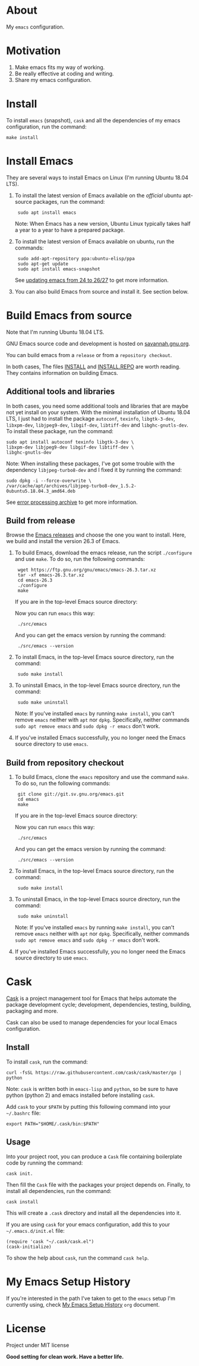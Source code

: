 # About
My `emacs` configuration.

# Motivation
1. Make emacs fits my way of working.
2. Be really effective at coding and writing.
3. Share my emacs configuration.

# Install

To install `emacs` (snapshot), `cask` and all the dependencies of my
emacs configuration, run the command:

	make install

# Install Emacs

They are several ways to install Emacs on Linux (I'm running Ubuntu
18.04 LTS).

1. To install the latest version of Emacs available on the *official* ubuntu
apt-source packages, run the command:

		sudo apt install emacs

	Note: When Emacs has a new version, Ubuntu Linux typically takes half
	a year to a year to have a prepared package.

2. To install the latest version of Emacs available on ubuntu, run the commands:

		sudo add-apt-repository ppa:ubuntu-elisp/ppa
		sudo apt-get update
		sudo apt install emacs-snapshot

	See [updating emacs from 24 to 26/27](http://iboyko.com/articles/updating-emacs-from-24-to-26-27-on-ubuntu/)
	to get more information.

3. You can also build Emacs from source and install it. See section below.

# Build Emacs from source

Note that I'm running Ubuntu 18.04 LTS.

GNU Emacs source code and development is hosted on
[savannah.gnu.org](http://savannah.gnu.org/projects/emacs/).

You can build emacs from a `release` or from a `repository checkout`.

In both cases, The files [INSTALL](http://git.savannah.gnu.org/cgit/emacs.git/tree/INSTALL)
and [INSTALL.REPO](http://git.savannah.gnu.org/cgit/emacs.git/tree/INSTALL.REPO)
are worth reading. They contains information on building Emacs.

## Additional tools and libraries

In both cases, you need some additional tools and libraries that are maybe
not yet install on your system. With the minimal installation of Ubuntu
18.04 LTS, I just had to install the package `autoconf`, `texinfo`,
`libgtk-3-dev`, `libxpm-dev`, `libjpeg9-dev`, `libgif-dev`, `libtiff-dev`
and `libghc-gnutls-dev`. To install these package, run the command:

	sudo apt install autoconf texinfo libgtk-3-dev \
	libxpm-dev libjpeg9-dev libgif-dev libtiff-dev \
	libghc-gnutls-dev

Note: When installing these packages, I've got some trouble with the
dependency `libjpeg-turbo8-dev` and I fixed it by running the command:

	sudo dpkg -i --force-overwrite \
	/var/cache/apt/archives/libjpeg-turbo8-dev_1.5.2-0ubuntu5.18.04.3_amd64.deb

See [error processing archive](https://askubuntu.com/questions/1026739/dpkg-error-processing-archive-var-cache-apt-archives-cuda-cublas-9-1-9-1-85-3)
to get more information.

## Build from release

Browse the [Emacs releases](https://ftp.gnu.org/gnu/emacs/) and choose the
one you want to install. Here, we build and install the version 26.3 of
Emacs.

1. To build Emacs, download the emacs release, run the script `./configure`
and use `make`. To do so, run the following commands:

		wget https://ftp.gnu.org/gnu/emacs/emacs-26.3.tar.xz
		tar -xf emacs-26.3.tar.xz
		cd emacs-26.3
		./configure
		make

	If you are in the top-level Emacs source directory:

	Now you can run `emacs` this way:

		./src/emacs

	And you can get the emacs version by running the command:

		./src/emacs --version

2. To install Emacs, in the top-level Emacs source directory, run the command:

		sudo make install

3. To uninstall Emacs, in the top-level Emacs source directory, run the command:

		sudo make uninstall

	Note: If you've installed `emacs` by running `make install`, you can't
	remove `emacs` neither with `apt` nor `dpkg`. Specifically, neither commands
	`sudo apt remove emacs` and `sudo dpkg -r emacs` don't work.

4. If you've installed Emacs successfully, you no longer need the Emacs source directory
to use `emacs`.

## Build from repository checkout

1. To build Emacs, clone the `emacs` repository and use the command `make`.
To do so, run the following commands:

		git clone git://git.sv.gnu.org/emacs.git
		cd emacs
		make

	If you are in the top-level Emacs source directory:

	Now you can run `emacs` this way:

		./src/emacs

	And you can get the emacs version by running the command:

		./src/emacs --version

2. To install Emacs, in the top-level Emacs source directory, run the command:

		sudo make install

3. To uninstall Emacs, in the top-level Emacs source directory, run the command:

		sudo make uninstall

	Note: If you've installed `emacs` by running `make install`, you can't
	remove `emacs` neither with `apt` nor `dpkg`. Specifically, neither commands
	`sudo apt remove emacs` and `sudo dpkg -r emacs` don't work.

4. If you've installed Emacs successfully, you no longer need the Emacs source directory
to use `emacs`.

# Cask

[Cask](https://github.com/cask/cask)  is a project management tool for
Emacs that helps automate the package development cycle; development,
dependencies, testing, building, packaging and more.

Cask can also be used to manage dependencies for your local Emacs
configuration.

## Install

To install `cask`, run the command:

	curl -fsSL https://raw.githubusercontent.com/cask/cask/master/go | python

Note: `cask` is written both in `emacs-lisp` and `python`, so be sure
to have python (python 2) and emacs installed before installing
`cask`.

Add `cask` to your `$PATH` by putting this following command into
your `~/.bashrc` file:

	export PATH="$HOME/.cask/bin:$PATH"

## Usage

Into your project root, you can produce a `Cask` file containing
boilerplate code by running the command:

	cask init.

Then fill the `Cask` file with the packages your project depends
on. Finally, to install all dependencies, run the command:

	cask install

This will create a `.cask` directory and install all the dependencies
into it.

If you are using `cask` for your emacs configuration, add this to your
`~/.emacs.d/init.el` file:

	(require 'cask "~/.cask/cask.el")
	(cask-initialize)

To show the help about `cask`, run the command `cask help`.

# My Emacs Setup History

If you're interested in the path I've taken to get to the `emacs`
setup I'm currently using, check [My Emacs Setup History](./setup-history.org)
`org` document.

# License

Project under MIT license

**Good setting for clean work. Have a better life.**
